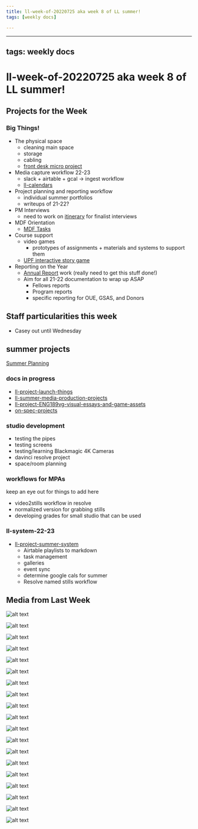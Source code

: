 ```yaml
---
title: ll-week-of-20220725 aka week 8 of LL summer!
tags: [weekly docs]

---
```


---
tags: weekly docs
---

# ll-week-of-20220725 aka week 8 of LL summer!

## Projects for the Week

### Big Things!

* The physical space
    * cleaning main space
    * storage
    * cabling
    * [front desk micro project](https://hackmd.io/SH6p20ieSS6e-aOB_ez9Dw?view)
* Media capture workflow 22-23
    * slack + airtable + gcal -> ingest workflow
    * [ll-calendars](/iGf3HEuCTNS4ReShh0VbZg)
* Project planning and reporting workflow
    * individual summer portfolios
    * writeups of 21-22?
* PM Interviews
    * need to work on [itinerary](https://docs.google.com/document/d/1aEAqZUYJzbf8MxWT1Zv7KuWinAqbvoLdcWaYHZgxpVY/edit) for finalist interviews
* MDF Orientation
    * [MDF Tasks](https://hackmd.io/K0GEYCJsSJ2MQfeKUo9wUQ?view)
* Course support
    * video games
        * prototypes of assignments + materials and systems to support them
    * [UPF interactive story game](https://hackmd.io/9k_dKUVOSZyGYa1ZHXLLTg)
* Reporting on the Year
    * [Annual Report](https://docs.google.com/document/d/1lAfT2LDrC7ra_hTN7klfPXU4wm7BKEheZuDH_7t09HA/edit#) work (really need to get this stuff done!)
    * Aim for all 21-22 documentation to wrap up ASAP
        * Fellows reports
        * Program reports
        * specific reporting for OUE, GSAS, and Donors


## Staff particularities this week
* Casey out until Wednesday

## summer projects


[Summer Planning](https://hackmd.io/sEVz4Tn9Q46HDZ8SD5Wk0A?view)

### docs in progress
* [ll-project-launch-things](https://hackmd.io/L19Oqrg-SuK5JqjjK7WRzQ?view)
* [ll-summer-media-production-projects](https://hackmd.io/kEjD_cTTTYmpDYLM6snshw?view)
* [ll-project-ENG189vg-visual-essays-and-game-assets](https://hackmd.io/x6cLbs_FQcGFxGqS-pxE6w)
* [on-spec-projects](https://hackmd.io/YzXbMQNfTae1MFEzk1O2ug)

### studio development

- testing the pipes
- testing screens
- testing/learning Blackmagic 4K Cameras
- davinci resolve project
- space/room planning

### workflows for MPAs
keep an eye out for things to add here
- video2stills workflow in resolve
- normalized version for grabbing stills
- developing grades for small studio that can be used

### ll-system-22-23

- [ll-project-summer-system](https://hackmd.io/L1bJvNwkQkKlsN567JinsQ?view)
    - Airtable playlists to markdown
    - task management
    - galleries
    - event sync
    - determine google cals for summer
    - Resolve named stills workflow

## Media from Last Week

![alt text](https://files.slack.com/files-pri/T0HTW3H0V-F03Q9MBK25P/image_from_ios.jpg?pub_secret=cda86f8d33)

![alt text](https://files.slack.com/files-pri/T0HTW3H0V-F03PUN0M63X/20220718.0.001_ll.vgessproto.planning_hyper.a.h264.0001_540.gif?pub_secret=81aab8bf58)

![alt text](https://files.slack.com/files-pri/T0HTW3H0V-F03PZ2DUK3M/image_from_ios.jpg?pub_secret=cf71695f40)

![alt text](https://files.slack.com/files-pri/T0HTW3H0V-F03PW68CVK7/image_from_ios.jpg?pub_secret=f07a7fd1f9)

![alt text](https://files.slack.com/files-pri/T0HTW3H0V-F03QSMWSVG8/image.png?pub_secret=f7399a4f00)

![alt text](https://files.slack.com/files-pri/T0HTW3H0V-F03QG0DN14H/image.png?pub_secret=ff34ca50d0)

![alt text](https://files.slack.com/files-pri/T0HTW3H0V-F03Q3CYC96W/5things-llufessentials_jk_20220719_360.gif?pub_secret=9d83a99cf7)

![alt text](https://files.slack.com/files-pri/T0HTW3H0V-F03QUUHEJ3S/card-gif_202.gif?pub_secret=04e7165cc7)

![alt text](https://files.slack.com/files-pri/T0HTW3H0V-F03PX4P6LTH/image_from_ios.jpg?pub_secret=d01aa8dc8e)

![alt text](https://files.slack.com/files-pri/T0HTW3H0V-F03QCAC7DHT/00000000_202.gif?pub_secret=a33b693903)

![alt text](https://files.slack.com/files-pri/T0HTW3H0V-F03Q8LMV0GN/20220721.0.001_ll.planning.paper_hyper.a.h264.0001_08562511.png?pub_secret=66bd985938)

![alt text](https://files.slack.com/files-pri/T0HTW3H0V-F03QKRW7AG4/screen_shot_2022-07-21_at_3.05.16_pm.png?pub_secret=131b53a45f)

![alt text](https://files.slack.com/files-pri/T0HTW3H0V-F03QHFZ6QFL/screen_shot_2022-07-21_at_3.22.52_pm.png?pub_secret=07fc8dbd5f)

![alt text](https://files.slack.com/files-pri/T0HTW3H0V-F03QHJM2M34/image.png?pub_secret=686d8544df)

![alt text](https://files.slack.com/files-pri/T0HTW3H0V-F03QHK877SP/sophie_bird.png?pub_secret=974d3d32e9)

![alt text](https://files.slack.com/files-pri/T0HTW3H0V-F03RBCSLR4G/front-desk-01.png?pub_secret=0ce6bc6635)

![alt text](https://files.slack.com/files-pri/T0HTW3H0V-F03Q731B2NT/front-desk-02.png?pub_secret=27a7628fcb)

![alt text](https://files.slack.com/files-pri/T0HTW3H0V-F03RD81JLV6/gameshow.png?pub_secret=602c43a5b9)

![alt text](https://files.slack.com/files-pri/T0HTW3H0V-F03R25XNTC1/dani-desk-v1.png?pub_secret=76326b6bf5)

